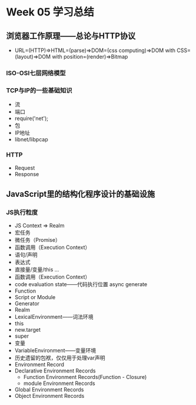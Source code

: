 # Week 05 学习总结
## 浏览器工作原理——总论与HTTP协议
- URL=(HTTP)=>HTML=(parse)=>DOM=(css computing)=>DOM with CSS=(layout)=>DOM with position=(render)=>Bitmap

### ISO-OSI七层网络模型



### TCP与IP的一些基础知识
- 流
- 端口
- require('net');
- 包
- IP地址
- libnet/libpcap

### HTTP
- Request
- Response

## JavaScript里的结构化程序设计的基础设施

### JS执行粒度
- JS Context => Realm
- 宏任务
- 微任务（Promise）
- 函数调用（Execution Context）
- 语句/声明
- 表达式
- 直接量/变量/this ...
- 函数调用（Execution Context）
- code evaluation state——代码执行位置 async generate
- Function
- Script or Module
- Generator
- Realm
- LexicalEnvironment——词法环境
- this
- new.target
- super
- 变量
- VariableEnvironment——变量环境
- 历史遗留的包袱，仅仅用于处理var声明
- Environment Record
- Declarative Environment Records
    - Function Environment Records(Function - Closure)
    - module Environment Records
- Global Environment Records
- Object Environment Records